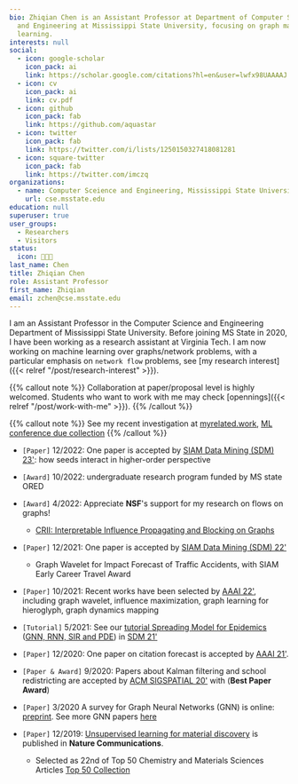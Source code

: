 ```yaml
---
bio: Zhiqian Chen is an Assistant Professor at Department of Computer Science
  and Engineering at Mississippi State University, focusing on graph machine
  learning.
interests: null
social:
  - icon: google-scholar
    icon_pack: ai
    link: https://scholar.google.com/citations?hl=en&user=lwfx98UAAAAJ
  - icon: cv
    icon_pack: ai
    link: cv.pdf
  - icon: github
    icon_pack: fab
    link: https://github.com/aquastar
  - icon: twitter
    icon_pack: fab
    link: https://twitter.com/i/lists/1250150327418081281
  - icon: square-twitter
    icon_pack: fab
    link: https://twitter.com/imczq
organizations:
  - name: Computer Sceience and Engineering, Mississippi State University
    url: cse.msstate.edu
education: null
superuser: true
user_groups:
  - Researchers
  - Visitors
status:
  icon: 👨🏻‍💻
last_name: Chen
title: Zhiqian Chen
role: Assistant Professor
first_name: Zhiqian
email: zchen@cse.msstate.edu
---
```

I am an Assistant Professor in the Computer Science and Engineering Department of Mississippi State University. Before joining MS State in 2020, I have been working as a research assistant at Virginia Tech. I am now working on machine learning over graphs/network problems, with a particular emphasis on `network flow` problems, see [my research interest]({{< relref "/post/research-interest" >}}). 

{{% callout note %}}
Collaboration at paper/proposal level is highly welcomed. Students who want to work with me may check [opennings]({{< relref "/post/work-with-me" >}}). {{% /callout %}}

{{% callout note %}}
See my recent investigation at [myrelated.work](https://myrelated.work),  [ML conference due collection](https://czq.notion.site/e1cc85efe6c74a6aaaa66dee84e0b7da?v=9f4c0f90360d433087ef89b628bf336d) {{% /callout %}}

* `[Paper]` 12/2022: One paper is accepted by [SIAM Data Mining (SDM) 23'](https://www.siam.org/conferences/cm/conference/sdm23): how seeds interact in higher-order perspective
* `[Award]` 10/2022: undergraduate research program funded by MS state ORED
* `[Award]` 4/2022: Appreciate **NSF**'s support for my research on flows on graphs! 

  * [CRII: Interpretable Influence Propagating and Blocking on Graphs](https://www.nsf.gov/awardsearch/showAward?AWD_ID=2153369&HistoricalAwards=false)
* `[Paper]` 12/2021: One paper is accepted by [SIAM Data Mining (SDM) 22'](https://www.siam.org/conferences/cm/conference/sdm22)

  * Graph Wavelet for Impact Forecast of Traffic Accidents, with SIAM Early Career Travel Award
* `[Paper]` 10/2021: Recent works have been selected by [AAAI 22'](https://aaai.org/Conferences/AAAI-22/), including graph wavelet, influence maximization, graph learning for hieroglyph, graph dynamics mapping
* `[Tutorial]` 5/2021: See our [tutorial Spreading Model for Epidemics](https://beiyulincs.github.io/pub/sdm_tutorial_21.html) ([GNN, RNN, SIR and PDE](/files/SDM21-part2.pptx)) in [SDM 21'](https://www.siam.org/conferences/cm/conference/sdm21)
* `[Paper]` 12/2020: One paper on citation forecast is accepted by [AAAI 21'](https://aaai.org/Conferences/AAAI-21/#).
* `[Paper & Award]` 9/2020: Papers about Kalman filtering and school redistricting are accepted by [ACM SIGSPATIAL 20'](https://sigspatial2020.sigspatial.org) with (**Best Paper Award**)
* `[Paper]` 3/2020 A survey for Graph Neural Networks (GNN) is online: [preprint](https://arxiv.org/abs/2002.11867). See more GNN papers [here](https://github.com/thunlp/GNNPapers)
* `[Paper]` 12/2019: [Unsupervised learning for material discovery](https://www.nature.com/articles/s41467-019-13214-1) is published in **Nature Communications**.

  * Selected as 22nd of Top 50 Chemistry and Materials Sciences Articles [Top 50 Collection](https://www.nature.com/collections/giacagiaca)